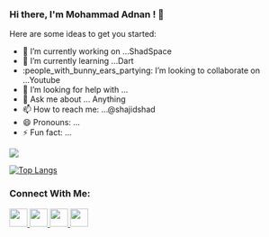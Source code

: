 ### Hi there, I'm Mohammad Adnan ! :wave:

Here are some ideas to get you started:

- :telescope: I’m currently working on ...ShadSpace
- :seedling: I’m currently learning ...Dart
- :people_with_bunny_ears_partying: I’m looking to collaborate on ...Youtube
- :thinking: I’m looking for help with ...
- :speech_balloon: Ask me about ... Anything
- :mailbox: How to reach me: ...@shajidshad
- :smile: Pronouns: ...
- :zap: Fun fact: ...


 <img src="https://github-readme-stats.vercel.app/api?username=whoadnan&&show_icons=true&title_color=ffffff&icon_color=bb2acf&text_color=daf7dc&bg_color=151515">
 
[![Top Langs](https://github-readme-stats.vercel.app/api/top-langs/?username=whoadnan&layout=compact)](https://github.com/anuraghazra/github-readme-stats)

### Connect With Me:

 <a href="https://www.shadspace.com/">
  <img height="32" width="32" src="https://cdn.jsdelivr.net/npm/simple-icons@v3/icons/googleearth.svg" />
</a>

<a href="https://www.instagram.com/whoadnan/">
  <img height="32" width="32" src="https://cdn.jsdelivr.net/npm/simple-icons@v3/icons/instagram.svg" />
</a>

<a href="https://www.linkedin.com/in/mohammad-adnan-2124t/">
<img height="32" width="32" src="https://cdn.jsdelivr.net/npm/simple-icons@v3/icons/linkedin.svg" />
</a>

<a href="https://twitter.com/wh0adnan/">
<img height="32" width="32" src="https://cdn.jsdelivr.net/npm/simple-icons@v3/icons/twitter.svg" />
</a>
